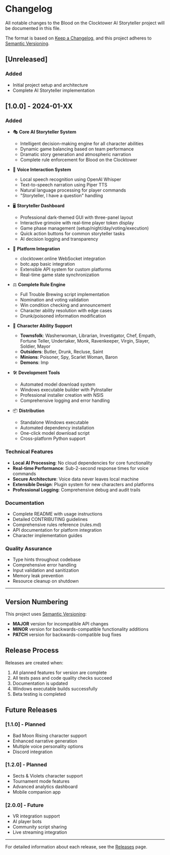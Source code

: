 # Changelog

All notable changes to the Blood on the Clocktower AI Storyteller project will be documented in this file.

The format is based on [Keep a Changelog](https://keepachangelog.com/en/1.0.0/),
and this project adheres to [Semantic Versioning](https://semver.org/spec/v2.0.0.html).

## [Unreleased]

### Added
- Initial project setup and architecture
- Complete AI Storyteller implementation

## [1.0.0] - 2024-01-XX

### Added
- 🎭 **Core AI Storyteller System**
  - Intelligent decision-making engine for all character abilities
  - Dynamic game balancing based on team performance
  - Dramatic story generation and atmospheric narration
  - Complete rule enforcement for Blood on the Clocktower

- 🎤 **Voice Interaction System**
  - Local speech recognition using OpenAI Whisper
  - Text-to-speech narration using Piper TTS
  - Natural language processing for player commands
  - "Storyteller, I have a question" handling

- 🖥️ **Storyteller Dashboard**
  - Professional dark-themed GUI with three-panel layout
  - Interactive grimoire with real-time player token display
  - Game phase management (setup/night/day/voting/execution)
  - Quick action buttons for common storyteller tasks
  - AI decision logging and transparency

- 🔗 **Platform Integration**
  - clocktower.online WebSocket integration
  - botc.app basic integration
  - Extensible API system for custom platforms
  - Real-time game state synchronization

- ⚖️ **Complete Rule Engine**
  - Full Trouble Brewing script implementation
  - Nomination and voting validation
  - Win condition checking and announcement
  - Character ability resolution with edge cases
  - Drunk/poisoned information modification

- 🧠 **Character Ability Support**
  - **Townsfolk**: Washerwoman, Librarian, Investigator, Chef, Empath, Fortune Teller, Undertaker, Monk, Ravenkeeper, Virgin, Slayer, Soldier, Mayor
  - **Outsiders**: Butler, Drunk, Recluse, Saint
  - **Minions**: Poisoner, Spy, Scarlet Woman, Baron
  - **Demons**: Imp

- 🛠️ **Development Tools**
  - Automated model download system
  - Windows executable builder with PyInstaller
  - Professional installer creation with NSIS
  - Comprehensive logging and error handling

- 📦 **Distribution**
  - Standalone Windows executable
  - Automated dependency installation
  - One-click model download script
  - Cross-platform Python support

### Technical Features
- **Local AI Processing**: No cloud dependencies for core functionality
- **Real-time Performance**: Sub-2-second response times for voice commands
- **Secure Architecture**: Voice data never leaves local machine
- **Extensible Design**: Plugin system for new characters and platforms
- **Professional Logging**: Comprehensive debug and audit trails

### Documentation
- Complete README with usage instructions
- Detailed CONTRIBUTING guidelines
- Comprehensive rules reference (rules.md)
- API documentation for platform integration
- Character implementation guides

### Quality Assurance
- Type hints throughout codebase
- Comprehensive error handling
- Input validation and sanitization
- Memory leak prevention
- Resource cleanup on shutdown

---

## Version Numbering

This project uses [Semantic Versioning](https://semver.org/):
- **MAJOR** version for incompatible API changes
- **MINOR** version for backwards-compatible functionality additions  
- **PATCH** version for backwards-compatible bug fixes

## Release Process

Releases are created when:
1. All planned features for version are complete
2. All tests pass and code quality checks succeed
3. Documentation is updated
4. Windows executable builds successfully
5. Beta testing is completed

## Future Releases

### [1.1.0] - Planned
- Bad Moon Rising character support
- Enhanced narrative generation
- Multiple voice personality options
- Discord integration

### [1.2.0] - Planned  
- Sects & Violets character support
- Tournament mode features
- Advanced analytics dashboard
- Mobile companion app

### [2.0.0] - Future
- VR integration support
- AI player bots
- Community script sharing
- Live streaming integration

---

For detailed information about each release, see the [Releases](https://github.com/yourusername/ProjectClocktower/releases) page.